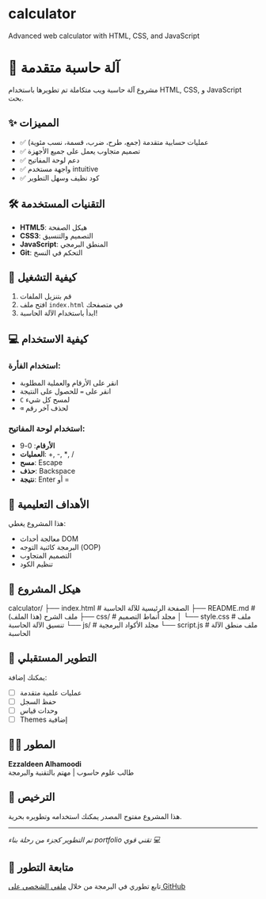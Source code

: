 # calculator
Advanced web calculator with HTML, CSS, and JavaScript
# 🧮 آلة حاسبة متقدمة

مشروع آلة حاسبة ويب متكاملة تم تطويرها باستخدام HTML, CSS, و JavaScript بحت.

## ✨ المميزات

- ✅ عمليات حسابية متقدمة (جمع، طرح، ضرب، قسمة، نسب مئوية)
- ✅ تصميم متجاوب يعمل على جميع الأجهزة
- ✅ دعم لوحة المفاتيح
- ✅ واجهة مستخدم intuitive
- ✅ كود نظيف وسهل التطوير

## 🛠️ التقنيات المستخدمة

- **HTML5**: هيكل الصفحة
- **CSS3**: التصميم والتنسيق
- **JavaScript**: المنطق البرمجي
- **Git**: التحكم في النسخ

## 🚀 كيفية التشغيل

1. قم بتنزيل الملفات
2. افتح ملف `index.html` في متصفحك
3. ابدأ باستخدام الآلة الحاسبة!

## 💻 كيفية الاستخدام

### استخدام الفأرة:
- انقر على الأرقام والعملية المطلوبة
- انقر على `=` للحصول على النتيجة
- `C` لمسح كل شيء
- `⌫` لحذف آخر رقم

### استخدام لوحة المفاتيح:
- **الأرقام**: 0-9
- **العمليات**: +, -, *, /
- **مسح**: Escape
- **حذف**: Backspace
- **نتيجة**: Enter أو =

## 🎯 الأهداف التعليمية

هذا المشروع يغطي:
- معالجة أحداث DOM
- البرمجة كائنية التوجه (OOP)
- التصميم المتجاوب
- تنظيم الكود

## 📁 هيكل المشروع

calculator/
├── index.html # الصفحة الرئيسية للآلة الحاسبة
├── README.md # ملف الشرح (هذا الملف)
├── css/ # مجلد أنماط التصميم
│ └── style.css # ملف تنسيق الآلة الحاسبة
└── js/ # مجلد الأكواد البرمجية
└── script.js # ملف منطق الآلة الحاسبة



## 🔧 التطوير المستقبلي

يمكنك إضافة:
- [ ] عمليات علمية متقدمة
- [ ] حفظ السجل
- [ ] وحدات قياس
- [ ] Themes إضافية

## 👨‍💻 المطور

**Ezzaldeen Alhamoodi**  
طالب علوم حاسوب | مهتم بالتقنية والبرمجة

## 📄 الترخيص

هذا المشروع مفتوح المصدر يمكنك استخدامه وتطويره بحرية.

---

*تم التطوير كجزء من رحلة بناء portfolio تقني قوي 💻*

## 🌟 متابعة التطور

تابع تطوري في البرمجة من خلال [ملفي الشخصي على GitHub](https://github.com/Ezzaldeen-Alhamoodi)
